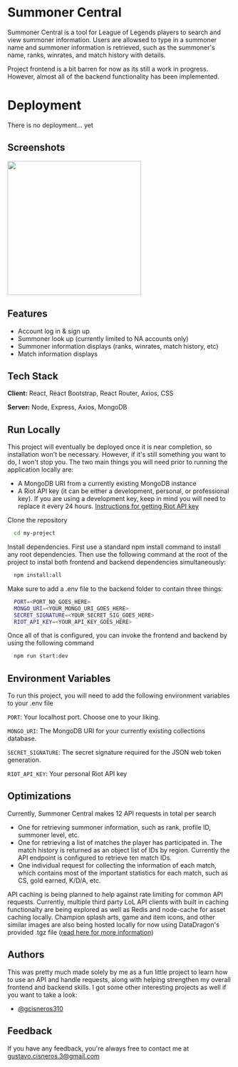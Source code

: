 
# Summoner Central

Summoner Central is a tool for League of Legends players to search and view summoner information. Users are allowsed to type in a summoner name and summoner information is retrieved, such as the summoner's name, ranks, winrates, and match history with details. 

Project frontend is a bit barren for now as its still a work in progress. However, almost all of the backend functionality has been implemented.


# Deployment

There is no deployment... yet
## Screenshots

[<img src="[https://i.imgur.com/k4ZYqy7.png](https://i.imgur.com/BRJgtvE.png)" width="300">](https://i.imgur.com/BRJgtvE.png)


## Features

- Account log in & sign up
- Summoner look up (currently limited to NA accounts only)
- Summoner information displays (ranks, winrates, match history, etc)
- Match information displays


## Tech Stack

**Client:** React, React Bootstrap, React Router, Axios, CSS

**Server:** Node, Express, Axios, MongoDB


## Run Locally

This project will eventually be deployed once it is near completion, so installation won't be necessary. However, if it's still something you want to do, I won't stop you. The two main things you will need prior to running the application locally are:

- A MongoDB URI from a currently existing MongoDB instance
- A Riot API key (it can be either a development, personal, or professional key). If you are using a development key, keep in mind you will need to replace it every 24 hours. [Instructions for getting Riot API key](https://developer.riotgames.com/docs/portal) 


Clone the repository

```bash
  cd my-project
```

Install dependencies. First use a standard npm install command to install any root dependencies. Then use the following command at the root of the project to instal both frontend and backend dependencies simultaneously:

```bash
  npm install:all
```

Make sure to add a .env file to the backend folder to contain three things:

```bash
  PORT=<PORT_NO_GOES_HERE>
  MONGO_URI=<YOUR_MONGO_URI_GOES_HERE>
  SECRET_SIGNATURE=<YOUR_SECRET_SIG_GOES_HERE>
  RIOT_API_KEY=<YOUR_API_KEY_GOES_HERE>
```

Once all of that is configured, you can invoke the frontend and backend by using the following command

```bash
  npm run start:dev
```


## Environment Variables

To run this project, you will need to add the following environment variables to your .env file

`PORT`: Your localhost port. Choose one to your liking.

`MONGO_URI`: The MongoDB URI for your currently existing collections database.

`SECRET_SIGNATURE`: The secret signature required for the JSON web token generation.

`RIOT_API_KEY`: Your personal Riot API key
## Optimizations

Currently, Summoner Central makes 12 API requests in total per search
- One for retrieving summoner information, such as rank, profile ID, summoner level, etc.
- One for retrieving a list of matches the player has participated in. The match history is returned as an object list of IDs by region. Currently the API endpoint is configured to retrieve ten match IDs.
- One individual request for collecting the information of each match, which contains most of the important statistics for each match, such as CS, gold earned, K/D/A, etc. 

API caching is being planned to help against rate limiting for common API requests. Currently, multiple third party LoL API clients with built in caching functionalty are being explored as well as Redis and node-cache for asset caching locally. Champion splash arts, game and item icons, and other similar images are also being hosted locally for now using DataDragon's provided .tgz file ([read here for more information](https://developer.riotgames.com/docs/lol#data-dragon))


## Authors

This was pretty much made solely by me as a fun little project to learn how to use an API and handle requests, along with helping strengthen my overall frontend and backend skills. I got some other interesting projects as well if you want to take a look:
- [@gcisneros310](https://www.github.com/gcisneros310)


## Feedback

If you have any feedback, you're always free to contact me at gustavo.cisneros.3@gmail.com

